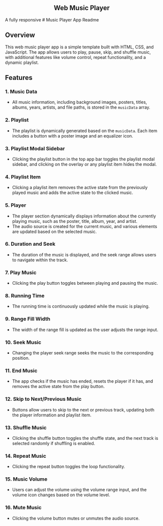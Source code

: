 
  <h2 align="center">Web Music Player</h2>

  A fully responsive # Music Player App Readme

## Overview

This web music player app is a simple template built with HTML, CSS, and JavaScript. The app allows users to play, pause, skip, and shuffle music, with additional features like volume control, repeat functionality, and a dynamic playlist.

## Features

### 1. Music Data

- All music information, including background images, posters, titles, albums, years, artists, and file paths, is stored in the `musicData` array.

### 2. Playlist

- The playlist is dynamically generated based on the `musicData`. Each item includes a button with a poster image and an equalizer icon.

### 3. Playlist Modal Sidebar

- Clicking the playlist button in the top app bar toggles the playlist modal sidebar, and clicking on the overlay or any playlist item hides the modal.

### 4. Playlist Item

- Clicking a playlist item removes the active state from the previously played music and adds the active state to the clicked music.

### 5. Player

- The player section dynamically displays information about the currently playing music, such as the poster, title, album, year, and artist.
- The audio source is created for the current music, and various elements are updated based on the selected music.

### 6. Duration and Seek

- The duration of the music is displayed, and the seek range allows users to navigate within the track.

### 7. Play Music

- Clicking the play button toggles between playing and pausing the music.

### 8. Running Time

- The running time is continuously updated while the music is playing.

### 9. Range Fill Width

- The width of the range fill is updated as the user adjusts the range input.

### 10. Seek Music

- Changing the player seek range seeks the music to the corresponding position.

### 11. End Music

- The app checks if the music has ended, resets the player if it has, and removes the active state from the play button.

### 12. Skip to Next/Previous Music

- Buttons allow users to skip to the next or previous track, updating both the player information and playlist item.

### 13. Shuffle Music

- Clicking the shuffle button toggles the shuffle state, and the next track is selected randomly if shuffling is enabled.

### 14. Repeat Music

- Clicking the repeat button toggles the loop functionality.

### 15. Music Volume

- Users can adjust the volume using the volume range input, and the volume icon changes based on the volume level.

### 16. Mute Music

- Clicking the volume button mutes or unmutes the audio source.

